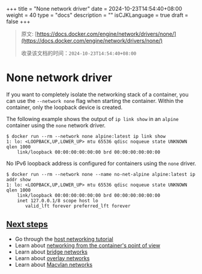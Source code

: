 +++
title = "None network driver"
date = 2024-10-23T14:54:40+08:00
weight = 40
type = "docs"
description = ""
isCJKLanguage = true
draft = false
+++

> 原文: [https://docs.docker.com/engine/network/drivers/none/](https://docs.docker.com/engine/network/drivers/none/)
>
> 收录该文档的时间：`2024-10-23T14:54:40+08:00`

# None network driver

If you want to completely isolate the networking stack of a container, you can use the `--network none` flag when starting the container. Within the container, only the loopback device is created.

The following example shows the output of `ip link show` in an `alpine` container using the `none` network driver.



```console
$ docker run --rm --network none alpine:latest ip link show
1: lo: <LOOPBACK,UP,LOWER_UP> mtu 65536 qdisc noqueue state UNKNOWN qlen 1000
    link/loopback 00:00:00:00:00:00 brd 00:00:00:00:00:00
```

No IPv6 loopback address is configured for containers using the `none` driver.



```console
$ docker run --rm --network none --name no-net-alpine alpine:latest ip addr show
1: lo: <LOOPBACK,UP,LOWER_UP> mtu 65536 qdisc noqueue state UNKNOWN qlen 1000
    link/loopback 00:00:00:00:00:00 brd 00:00:00:00:00:00
    inet 127.0.0.1/8 scope host lo
       valid_lft forever preferred_lft forever
```

## [Next steps](https://docs.docker.com/engine/network/drivers/none/#next-steps)

- Go through the [host networking tutorial](https://docs.docker.com/engine/network/tutorials/host/)
- Learn about [networking from the container's point of view](https://docs.docker.com/engine/network/)
- Learn about [bridge networks](https://docs.docker.com/engine/network/drivers/bridge/)
- Learn about [overlay networks](https://docs.docker.com/engine/network/drivers/overlay/)
- Learn about [Macvlan networks](https://docs.docker.com/engine/network/drivers/macvlan/)
